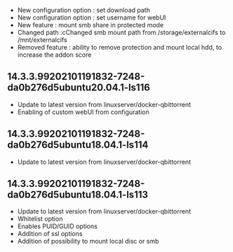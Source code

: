 - New configuration option : set download path
- New configuration option : set username for webUI
- New feature : mount smb share in protected mode
- Changed path :cChanged smb mount path from /storage/externalcifs to /mnt/externalcifs
- Removed feature : ability to remove protection and mount local hdd, to increase the addon score

## 14.3.3.99202101191832-7248-da0b276d5ubuntu20.04.1-ls116
- Update to latest version from linuxserver/docker-qbittorrent
- Enabling of custom webUI from configuration

## 14.3.3.99202101191832-7248-da0b276d5ubuntu18.04.1-ls114
- Update to latest version from linuxserver/docker-qbittorrent
 
## 14.3.3.99202101191832-7248-da0b276d5ubuntu18.04.1-ls113
- Update to latest version from linuxserver/docker-qbittorrent
- Whitelist option
- Enables PUID/GUID options
- Addition of ssl options
- Addition of possibility to mount local disc or smb

